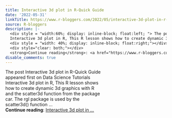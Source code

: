 ```yaml
---
title: Interactive 3d plot in R-Quick Guide
date: '2022-05-31'
linkTitle: https://www.r-bloggers.com/2022/05/interactive-3d-plot-in-r-quick-guide/
source: R-bloggers
description: |-
  <div style = "width:60%; display: inline-block; float:left; "> The post Interactive 3d plot in R-Quick Guide appeared first on Data Science Tutorials<br />
  Interactive 3d plot in R, This R lesson shows how to create dynamic 3d graphics with R and the scatter3d function from the package car. The rgl package is used by the scatter3d() function ...</div>
  <div style = "width: 40%; display: inline-block; float:right;"></div>
  <div style="clear: both;"></div>
  <strong>Continue reading</strong>: <a href="https://www.r-bloggers.com/2022/05/interactive-3d-plot-in-r-quick-guide/">Interactive 3d plot in ...
disable_comments: true
---
```

<div style = "width:60%; display: inline-block; float:left; "> The post Interactive 3d plot in R-Quick Guide appeared first on Data Science Tutorials<br />
Interactive 3d plot in R, This R lesson shows how to create dynamic 3d graphics with R and the scatter3d function from the package car. The rgl package is used by the scatter3d() function ...</div>
<div style = "width: 40%; display: inline-block; float:right;"></div>
<div style="clear: both;"></div>
<strong>Continue reading</strong>: <a href="https://www.r-bloggers.com/2022/05/interactive-3d-plot-in-r-quick-guide/">Interactive 3d plot in ...